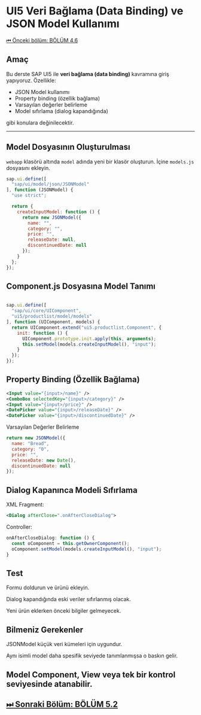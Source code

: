
# UI5 Veri Bağlama (Data Binding) ve JSON Model Kullanımı

[⏮ Önceki bölüm: BÖLÜM 4.6](/Egitim%20Dökümanları/4.0_List_Controls/BÖLÜM4.6.md)
##  Amaç

Bu derste SAP UI5 ile **veri bağlama (data binding)** kavramına giriş yapıyoruz. Özellikle:

- JSON Model kullanımı
- Property binding (özellik bağlama)
- Varsayılan değerler belirleme
- Model sıfırlama (dialog kapandığında)

gibi konulara değinilecektir.

---

## Model Dosyasının Oluşturulması

`webapp` klasörü altında `model` adında yeni bir klasör oluşturun. İçine `models.js` dosyasını ekleyin.

```javascript
sap.ui.define([
  "sap/ui/model/json/JSONModel"
], function (JSONModel) {
  "use strict";

  return {
    createInputModel: function () {
      return new JSONModel({
        name: "",
        category: "",
        price: "",
        releaseDate: null,
        discontinuedDate: null
      });
    }
  };
});
```
## Component.js Dosyasına Model Tanımı
```javascript

sap.ui.define([
  "sap/ui/core/UIComponent",
  "ui5/productlist/model/models"
], function (UIComponent, models) {
  return UIComponent.extend("ui5.productlist.Component", {
    init: function () {
      UIComponent.prototype.init.apply(this, arguments);
      this.setModel(models.createInputModel(), "input");
    }
  });
});

```
## Property Binding (Özellik Bağlama)
```xml
<Input value="{input>/name}" />
<ComboBox selectedKey="{input>/category}" />
<Input value="{input>/price}" />
<DatePicker value="{input>/releaseDate}" />
<DatePicker value="{input>/discontinuedDate}" />
```
 Varsayılan Değerler Belirleme
```javascript
return new JSONModel({
  name: "Bread",
  category: "0",
  price: "",
  releaseDate: new Date(),
  discontinuedDate: null
});
```
## Dialog Kapanınca Modeli Sıfırlama
XML Fragment:

```xml
<Dialog afterClose=".onAfterCloseDialog">
 ```
Controller:

```javascript
onAfterCloseDialog: function () {
  const oComponent = this.getOwnerComponent();
  oComponent.setModel(models.createInputModel(), "input");
}
```
## Test
Formu doldurun ve ürünü ekleyin.

Dialog kapandığında eski veriler sıfırlanmış olacak.

Yeni ürün eklerken önceki bilgiler gelmeyecek.

## Bilmeniz Gerekenler
JSONModel küçük veri kümeleri için uygundur.

Aynı isimli model daha spesifik seviyede tanımlanmışsa o baskın gelir.

Model Component, View veya tek bir kontrol seviyesinde atanabilir.
--- 
[⏭ Sonraki Bölüm: BÖLÜM 5.2](./BÖLÜM5.2.md)
---